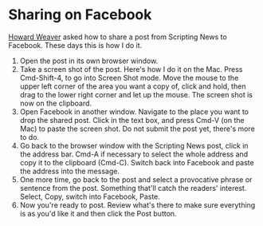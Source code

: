 # Sharing on Facebook
<a href="https://twitter.com/howardweaver">Howard Weaver</a> asked how to share a post from Scripting News to Facebook. These days this is how I do it. 
1. Open the post in its own browser window.  
2. Take a screen shot of the post. Here's how I do it on the Mac. Press Cmd-Shift-4, to go into Screen Shot mode. Move the mouse to the upper left corner of the area you want a copy of, click and hold, then drag to the lower right corner and let up the mouse. The screen shot is now on the clipboard.
3. Open Facebook in another window. Navigate to the place you want to drop the shared post. Click in the text box, and press Cmd-V (on the Mac) to paste the screen shot. Do not submit the post yet, there's more to do.
4. Go back to the browser window with the Scripting News post, click in the address bar. Cmd-A if necessary to select the whole address and copy it to the clipboard (Cmd-C). Switch back into Facebook and paste the address into the message. 
5. One more time, go back to the post and select a provocative phrase or sentence from the post. Something that'll catch the readers' interest. Select, Copy, switch into Facebook, Paste. 
6. Now you're ready to post. Review what's there to make sure everything is as you'd like it and then click the Post button. 

